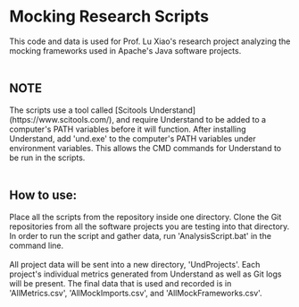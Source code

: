<h1>Mocking Research Scripts</h1>
This code and data is used for Prof. Lu Xiao's research project analyzing the mocking frameworks used in Apache's Java software projects. 
<br></br>
<h2> NOTE </h2>
The scripts use a tool called [Scitools Understand](https://www.scitools.com/), and require Understand to be added to a computer's PATH variables before it will function.
After installing Understand, add 'und.exe' to the computer's PATH variables under environment variables. This allows the CMD commands for Understand to be run in the scripts.
<br></br>
<h2> How to use:</h2>
Place all the scripts from the repository inside one directory. Clone the Git repositories from all the software projects you are testing into that directory. In order to run the script and gather data, run 'AnalysisScript.bat' in the command line.
<br></br>
All project data will be sent into a new directory, 'UndProjects'. Each project's individual metrics generated from Understand as well as Git logs will be present. The final data that is used and recorded is in 'AllMetrics.csv', 'AllMockImports.csv', and 'AllMockFrameworks.csv'.